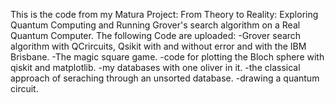 This is the code from my Matura Project: From Theory to Reality: Exploring Quantum Computing and Running Grover's search algorithm on a Real Quantum Computer.
The following Code are uploaded:
-Grover search algorithm with QCrircuits, Qsikit with and without error and with the IBM Brisbane.
-The magic square game.
-code for plotting the Bloch sphere with qiskit and matplotlib.
-my databases with one oliver in it.
-the classical approach of seraching through an unsorted database.
-drawing a quantum circuit.
